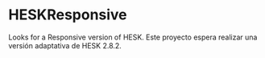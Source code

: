 # HESKResponsive
Looks for a Responsive version of HESK.
Este proyecto espera realizar una versión adaptativa de HESK 2.8.2.
